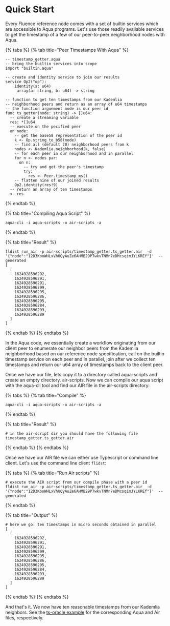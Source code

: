 # Quick Start

Every Fluence reference node comes with a set of builtin services which are accessible to Aqua programs. Let's use those readily available services to get the timestamp of a few of our  peer-to-peer neighborhood nodes with Aqua.

{% tabs %}
{% tab title="Peer Timestamps With Aqua" %}
```text
-- timestamp_getter.aqua
-- bring the builtin services into scope
import "builtin.aqua"

-- create and identity service to join our results
service Op2("op"):
    identity(s: u64)
     array(a: string, b: u64) -> string

-- function to get ten timestamps from our Kademlia
-- neighborhood peers and return as an array of u64 timestamps
-- the function arguement node is our peer id
func ts_getter(node: string) -> []u64:
  -- create a streaming variable
  res: *[]u64
  -- execute on the pecified peer
  on node:
    -- get the base58 representation of the peer id
    k <- Op.string_to_b58(node)
    -- find all (default 20) neighborhood peers from k
    nodes <- Kademlia.neighborhood(k, false)
    -- for each peer in our neighborhood and in parallel
    for n <- nodes par:
      on n:
        -- try and get the peer's timestamp
        try:
          res <- Peer.timestamp_ms()
    -- flatten nine of our joined results
    Op2.identity(res!9)
  -- return an array of ten timestamps
  <- res
```
{% endtab %}

{% tab title="Compiling Aqua Script" %}
```
aqua-cli -i aqua-scripts -o air-scripts -a
```
{% endtab %}

{% tab title="Result" %}
```
fldist run_air -p air-scripts/timestamp_getter.ts_getter.air  -d '{"node":"12D3KooWHLxVhUQyAuZe6AHMB29P7wkvTNMn7eDMcsqimJYLKREf"}'  --generated
[
  [
    1624928596292,
    1624928596291,
    1624928596291,
    1624928596299,
    1624928596295,
    1624928596286,
    1624928596295,
    1624928596284,
    1624928596293,
    1624928596289
  ]
]
```
{% endtab %}
{% endtabs %}

In the  Aqua code, we essentially create a workflow originating from our client peer to enumerate our neighbor peers from the Kademlia neighborhood based on our reference node specification, call on the builtin timestamp service on each peer and in parallel, join after we collect ten timestamps and return our u64 array of timestamps back to the client peer.

Once we have our file, lets copy it to a directory called aqua-scripts and create an empty directory. air-scripts. Now we can compile our aqua script with the aqua-cli tool and find our AIR file in the air-scripts directory:

{% tabs %}
{% tab title="Compile" %}
```text
aqua-cli -i aqua-scripts -o air-scripts -a
```
{% endtab %}

{% tab title="Result" %}
```
# in the air-script dir you should have the following file
timestamp_getter.ts_getter.air
```
{% endtab %}
{% endtabs %}

Once we have our AIR file we can either use Typescript or command line client. Let's use the command line client `flidst`:

{% tabs %}
{% tab title="Run Air scripts" %}
```text
# execute the AIR script from our compile phase with a peer id
fldist run_air -p air-scripts/timestamp_getter.ts_getter.air  -d '{"node":"12D3KooWHLxVhUQyAuZe6AHMB29P7wkvTNMn7eDMcsqimJYLKREf"}'  --generated
```
{% endtab %}

{% tab title="Output" %}
```
# here we go: ten timestamps in micro seconds obtained in parallel
[
  [
    1624928596292,
    1624928596291,
    1624928596291,
    1624928596299,
    1624928596295,
    1624928596286,
    1624928596295,
    1624928596284,
    1624928596293,
    1624928596289
  ]
]
```
{% endtab %}
{% endtabs %}

And that's it.  We now have ten reasonable timestamps from our Kademlia neighbors. See the [ts-oracle example](https://github.com/fluencelabs/examples/tree/main/ts-oracle) for the corresponding Aqua and Air files, respectively.

